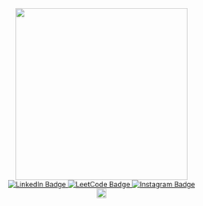 <div id="header" align="center">
  <img src="https://media.giphy.com/media/RbDKaczqWovIugyJmW/giphy.gif)https://media.giphy.com/media/RbDKaczqWovIugyJmW/giphy.gif" width="350"/>



<div id="badges">
  <a href="https://www.linkedin.com/in/rafael-agashirinov-973116253/">
  <img src="https://img.shields.io/badge/LinkedIn-blue?style=for-the-badge&logo=linkedin&logoColor=white" alt="LinkedIn Badge"/>
  </a>

  <a href="https://leetcode.com/RafaelBlackwood/">
  <img src="https://img.shields.io/badge/LeetCode-000000?style=for-the-badge&logo=LeetCode&logoColor=#d16c06" alt="LeetCode Badge"/>
   </a>
  
   <a href="https://www.instagram.com/rafael_blackwood/">
  <img src="https://img.shields.io/badge/Instagram-%23E4405F.svg?style=for-the-badge&logo=Instagram&logoColor=white" alt="Instagram Badge"/>
   </a>

</div>

<img src="https://komarev.com/ghpvc/?username=RafaelBlackwood&style=flat-square&color=blue" alt="" width ="20"/>
</div>
